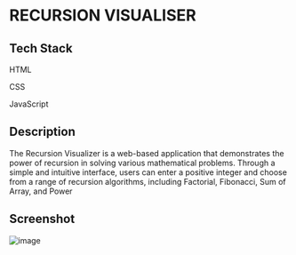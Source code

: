 <h1>RECURSION VISUALISER</h1>
<h2>Tech Stack</h2>

HTML

CSS

JavaScript
<h2>Description</h2>
The Recursion Visualizer is a web-based application that demonstrates the power of recursion in solving various mathematical problems. Through a simple and intuitive interface, users can enter a positive integer and choose from a range of recursion algorithms, including Factorial, Fibonacci, Sum of Array, and Power 
<h2>Screenshot</h2>

![image](https://github.com/Nikita06211/Dev-Geeks/assets/120494269/f329b225-e11b-4a98-8bf8-1fa6c9b903f1)
